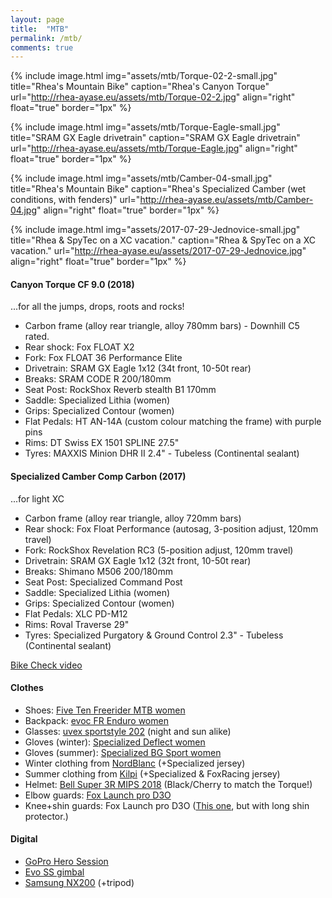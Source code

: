 ```yaml
---
layout: page
title:  "MTB"
permalink: /mtb/
comments: true
---
```

{% include image.html
  img="assets/mtb/Torque-02-2-small.jpg"
  title="Rhea's Mountain Bike"
  caption="Rhea's Canyon Torque"
  url="http://rhea-ayase.eu/assets/mtb/Torque-02-2.jpg"
  align="right"
  float="true"
  border="1px"
%}

{% include image.html
  img="assets/mtb/Torque-Eagle-small.jpg"
  title="SRAM GX Eagle drivetrain"
  caption="SRAM GX Eagle drivetrain"
  url="http://rhea-ayase.eu/assets/mtb/Torque-Eagle.jpg"
  align="right"
  float="true"
  border="1px"
%}

{% include image.html
  img="assets/mtb/Camber-04-small.jpg"
  title="Rhea's Mountain Bike"
  caption="Rhea's Specialized Camber (wet conditions, with fenders)"
  url="http://rhea-ayase.eu/assets/mtb/Camber-04.jpg"
  align="right"
  float="true"
  border="1px"
%}

{% include image.html
  img="assets/2017-07-29-Jednovice-small.jpg"
  title="Rhea & SpyTec on a XC vacation."
  caption="Rhea & SpyTec on a XC vacation."
  url="http://rhea-ayase.eu/assets/2017-07-29-Jednovice.jpg"
  align="right"
  float="true"
  border="1px"
%}

#### Canyon Torque CF 9.0 (2018)
...for all the jumps, drops, roots and rocks!

* Carbon frame (alloy rear triangle, alloy 780mm bars) - Downhill C5 rated.
* Rear shock: Fox FLOAT X2 
* Fork: Fox FLOAT 36 Performance Elite
* Drivetrain: SRAM GX Eagle 1x12 (34t front, 10-50t rear)
* Breaks: SRAM CODE R 200/180mm
* Seat Post: RockShox Reverb stealth B1 170mm
* Saddle: Specialized Lithia (women)
* Grips: Specialized Contour (women)
* Flat Pedals: HT AN-14A (custom colour matching the frame) with purple pins
* Rims: DT Swiss EX 1501 SPLINE 27.5"
* Tyres: MAXXIS Minion DHR II 2.4" - Tubeless (Continental sealant)


#### Specialized Camber Comp Carbon (2017)
...for light XC

* Carbon frame (alloy rear triangle, alloy 720mm bars)
* Rear shock: Fox Float Performance (autosag, 3-position adjust, 120mm travel)
* Fork: RockShox Revelation RC3 (5-position adjust, 120mm travel)
* Drivetrain: SRAM GX Eagle 1x12 (32t front, 10-50t rear)
* Breaks: Shimano M506 200/180mm
* Seat Post: Specialized Command Post
* Saddle: Specialized Lithia (women)
* Grips: Specialized Contour (women)
* Flat Pedals: XLC PD-M12
* Rims: Roval Traverse 29"
* Tyres: Specialized Purgatory & Ground Control 2.3" - Tubeless (Continental sealant)

[Bike Check video](https://www.youtube.com/watch?v=hZyzFQP1Rb8)

#### Clothes

* Shoes: [Five Ten Freerider MTB women](http://www.fiveten.com/us/freerider-womens-black-berry)
* Backpack: [evoc FR Enduro women](https://www.evocsports.com/products/backpacks/fr-enduro-women-16l)
* Glasses: [uvex sportstyle 202](https://www.uvex-sports.com/en/eyewear/sports-eyewear/uvex-sportstyle-202-small-v-grey-mat/) (night and sun alike)
* Gloves (winter): [Specialized Deflect women](https://www.specialized.com/us/en/womens-deflect-gloves/p/131692)
* Gloves (summer): [Specialized BG Sport women](https://www.specialized.com/us/en/womens-body-geometry-sport-gloves/p/131415)
* Winter clothing from [NordBlanc](https://www.nordblanc.com/) (+Specialized jersey)
* Summer clothing from [Kilpi](https://www.kilpisports.com/en) (+Specialized & FoxRacing jersey)
* Helmet: [Bell Super 3R MIPS 2018](https://www.bellhelmets.com/en_eu/super-3r-mips-equipped-1) (Black/Cherry to match the Torque!)
* Elbow guards: [Fox Launch pro D3O](https://www.foxracing.com/launch-pro-d3o-elbow-guards/18495.html)
* Knee+shin guards: Fox Launch pro D3O ([This one](https://www.foxracing.com/launch-pro-d3o-knee-guards/18493.html), but with long shin protector.)

#### Digital

* [GoPro Hero Session](https://shop.gopro.com/EMEA/cameras/hero-session/CHDHS-102-master.html)
* [Evo SS gimbal](https://www.evogimbals.com/products/evo-ss-3-axis-wearable-gimbal-for-gopro-hero-session-hero5-cameras)
* [Samsung NX200](http://www.samsung.com/hk_en/cameras/nx200/) (+tripod)

